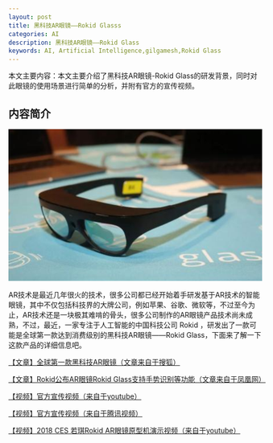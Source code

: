 ```yaml
---
layout: post
title: 黑科技AR眼镜——Rokid Glasss
categories: AI
description: 黑科技AR眼镜——Rokid Glass
keywords: AI, Artificial Intelligence,gilgamesh,Rokid Glass
---
```


本文主要内容：本文主要介绍了黑科技AR眼镜-Rokid Glass的研发背景，同时对此眼镜的使用场景进行简单的分析，并附有官方的宣传视频。

<!-- more -->

## 内容简介
![Rokid Glass 外观](/images/AI/rokidglass-1.png)


AR技术是最近几年很火的技术，很多公司都已经开始着手研发基于AR技术的智能眼镜，其中不仅包括科技界的大牌公司，例如苹果、谷歌、微软等，不过至今为止，AR技术还是一块极其难啃的骨头，很多公司制作的AR眼镜产品技术尚未成熟，不过，最近，一家专注于人工智能的中国科技公司 Rokid ，研发出了一款可能是全球第一款达到消费级别的黑科技AR眼镜——Rokid Glass，下面来了解一下这款产品的详细信息吧。

[【文章】全球第一款黑科技AR眼镜（文章来自于搜狐）](http://www.sohu.com/a/210923238_295623)

[【文章】Rokid公布AR眼镜Rokid Glass支持手势识别等功能（文章来自于凤凰网）](http://itech.ifeng.com/44842658/news.shtml)

[【视频】官方宣传视频（来自于youtube）](https://youtu.be/r55yuyjgYmk)

[【视频】官方宣传视频（来自于腾讯视频）](https://v.qq.com/x/page/d05212obf12.html)

[【视频】2018 CES 若琪Rokid AR眼镜原型机演示视频（来自于youtube）](https://youtu.be/vRB1cHcca18)




